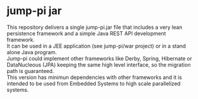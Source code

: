 # jump-pi jar

This repository delivers a single jump-pi.jar file that includes a very lean persistence framework and a simple Java REST API development framework.  
It can be used in a JEE application (see jump-pi/war project) or in a stand alone Java program.  
Jump-pi could implement other frameworks like Derby, Spring, Hibernate or DataNucleous (JPA) keeping the same high level interface, so the migration path is guaranteed.  
This version has minimun dependencies with other frameworks and it is intended to be used from Embedded Systems to high scale parallelized systems.
